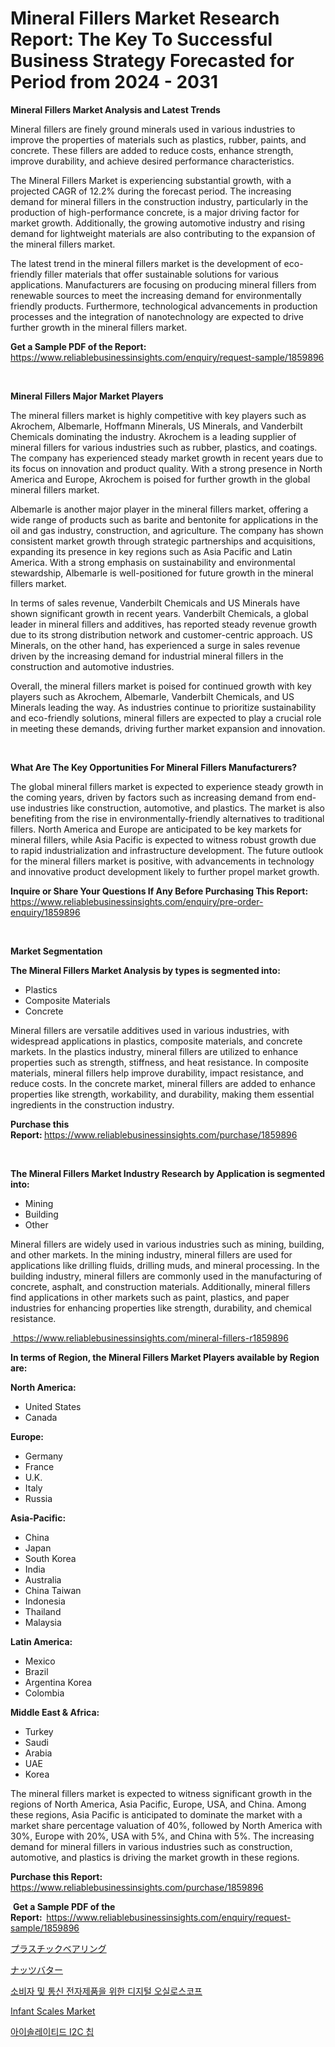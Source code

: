 <p><h1>Mineral Fillers Market Research Report: The Key To Successful Business Strategy Forecasted for Period from 2024 - 2031</h1></p><p><strong>Mineral Fillers Market Analysis and Latest Trends</strong></p>
<p><p>Mineral fillers are finely ground minerals used in various industries to improve the properties of materials such as plastics, rubber, paints, and concrete. These fillers are added to reduce costs, enhance strength, improve durability, and achieve desired performance characteristics.</p><p>The Mineral Fillers Market is experiencing substantial growth, with a projected CAGR of 12.2% during the forecast period. The increasing demand for mineral fillers in the construction industry, particularly in the production of high-performance concrete, is a major driving factor for market growth. Additionally, the growing automotive industry and rising demand for lightweight materials are also contributing to the expansion of the mineral fillers market.</p><p>The latest trend in the mineral fillers market is the development of eco-friendly filler materials that offer sustainable solutions for various applications. Manufacturers are focusing on producing mineral fillers from renewable sources to meet the increasing demand for environmentally friendly products. Furthermore, technological advancements in production processes and the integration of nanotechnology are expected to drive further growth in the mineral fillers market.</p></p>
<p><strong>Get a Sample PDF of the Report:&nbsp;</strong> <a href="https://www.reliablebusinessinsights.com/enquiry/request-sample/1859896">https://www.reliablebusinessinsights.com/enquiry/request-sample/1859896</a></p>
<p>&nbsp;</p>
<p><strong>Mineral Fillers Major Market Players</strong></p>
<p><p>The mineral fillers market is highly competitive with key players such as Akrochem, Albemarle, Hoffmann Minerals, US Minerals, and Vanderbilt Chemicals dominating the industry. Akrochem is a leading supplier of mineral fillers for various industries such as rubber, plastics, and coatings. The company has experienced steady market growth in recent years due to its focus on innovation and product quality. With a strong presence in North America and Europe, Akrochem is poised for further growth in the global mineral fillers market.</p><p>Albemarle is another major player in the mineral fillers market, offering a wide range of products such as barite and bentonite for applications in the oil and gas industry, construction, and agriculture. The company has shown consistent market growth through strategic partnerships and acquisitions, expanding its presence in key regions such as Asia Pacific and Latin America. With a strong emphasis on sustainability and environmental stewardship, Albemarle is well-positioned for future growth in the mineral fillers market.</p><p>In terms of sales revenue, Vanderbilt Chemicals and US Minerals have shown significant growth in recent years. Vanderbilt Chemicals, a global leader in mineral fillers and additives, has reported steady revenue growth due to its strong distribution network and customer-centric approach. US Minerals, on the other hand, has experienced a surge in sales revenue driven by the increasing demand for industrial mineral fillers in the construction and automotive industries.</p><p>Overall, the mineral fillers market is poised for continued growth with key players such as Akrochem, Albemarle, Vanderbilt Chemicals, and US Minerals leading the way. As industries continue to prioritize sustainability and eco-friendly solutions, mineral fillers are expected to play a crucial role in meeting these demands, driving further market expansion and innovation.</p></p>
<p>&nbsp;</p>
<p><strong>What Are The Key Opportunities For Mineral Fillers Manufacturers?</strong></p>
<p><p>The global mineral fillers market is expected to experience steady growth in the coming years, driven by factors such as increasing demand from end-use industries like construction, automotive, and plastics. The market is also benefiting from the rise in environmentally-friendly alternatives to traditional fillers. North America and Europe are anticipated to be key markets for mineral fillers, while Asia Pacific is expected to witness robust growth due to rapid industrialization and infrastructure development. The future outlook for the mineral fillers market is positive, with advancements in technology and innovative product development likely to further propel market growth.</p></p>
<p><strong>Inquire or Share Your Questions If Any Before Purchasing This Report:</strong> <a href="https://www.reliablebusinessinsights.com/enquiry/pre-order-enquiry/1859896">https://www.reliablebusinessinsights.com/enquiry/pre-order-enquiry/1859896</a></p>
<p>&nbsp;</p>
<p><strong>Market Segmentation</strong></p>
<p><strong>The Mineral Fillers Market Analysis by types is segmented into:</strong></p>
<p><ul><li>Plastics</li><li>Composite Materials</li><li>Concrete</li></ul></p>
<p><p>Mineral fillers are versatile additives used in various industries, with widespread applications in plastics, composite materials, and concrete markets. In the plastics industry, mineral fillers are utilized to enhance properties such as strength, stiffness, and heat resistance. In composite materials, mineral fillers help improve durability, impact resistance, and reduce costs. In the concrete market, mineral fillers are added to enhance properties like strength, workability, and durability, making them essential ingredients in the construction industry.</p></p>
<p><strong>Purchase this Report:&nbsp;</strong><a href="https://www.reliablebusinessinsights.com/purchase/1859896">https://www.reliablebusinessinsights.com/purchase/1859896</a></p>
<p>&nbsp;</p>
<p><strong>The Mineral Fillers Market Industry Research by Application is segmented into:</strong></p>
<p><ul><li>Mining</li><li>Building</li><li>Other</li></ul></p>
<p><p>Mineral fillers are widely used in various industries such as mining, building, and other markets. In the mining industry, mineral fillers are used for applications like drilling fluids, drilling muds, and mineral processing. In the building industry, mineral fillers are commonly used in the manufacturing of concrete, asphalt, and construction materials. Additionally, mineral fillers find applications in other markets such as paint, plastics, and paper industries for enhancing properties like strength, durability, and chemical resistance.</p></p>
<p><a href="https://www.reliablebusinessinsights.com/mineral-fillers-r1859896">&nbsp;https://www.reliablebusinessinsights.com/mineral-fillers-r1859896</a></p>
<p><strong>In terms of Region, the Mineral Fillers Market Players available by Region are:</strong></p>
<p>
    <p> <strong> North America: </strong>
        <ul>
            <li>United States</li>
            <li>Canada</li>
        </ul>
        </p> 
    <p> <strong> Europe: </strong>
        <ul>
            <li>Germany</li>
            <li>France</li>
            <li>U.K.</li>
            <li>Italy</li>
            <li>Russia</li>
        </ul>
        </p> 
    <p> <strong> Asia-Pacific: </strong>
        <ul>
            <li>China</li>
            <li>Japan</li>
            <li>South Korea</li>
            <li>India</li>
            <li>Australia</li>
            <li>China Taiwan</li>
            <li>Indonesia</li>
            <li>Thailand</li>
            <li>Malaysia</li>
        </ul>
        </p> 
    <p> <strong> Latin America: </strong>
        <ul>
            <li>Mexico</li>
            <li>Brazil</li>
            <li>Argentina Korea</li>
            <li>Colombia</li>
        </ul>
        </p> 
    <p> <strong> Middle East & Africa: </strong>
        <ul>
            <li>Turkey</li>
            <li>Saudi</li>
            <li>Arabia</li>
            <li>UAE</li>
            <li>Korea</li>
        </ul>
    </p>
    </p>
<p><p>The mineral fillers market is expected to witness significant growth in the regions of North America, Asia Pacific, Europe, USA, and China. Among these regions, Asia Pacific is anticipated to dominate the market with a market share percentage valuation of 40%, followed by North America with 30%, Europe with 20%, USA with 5%, and China with 5%. The increasing demand for mineral fillers in various industries such as construction, automotive, and plastics is driving the market growth in these regions.</p></p>
<p><strong>Purchase this Report: </strong><a href="https://www.reliablebusinessinsights.com/purchase/1859896">https://www.reliablebusinessinsights.com/purchase/1859896</a></p>
<p>&nbsp;<strong>Get a Sample PDF of the Report:&nbsp;&nbsp;</strong><a href="https://www.reliablebusinessinsights.com/enquiry/request-sample/1859896">https://www.reliablebusinessinsights.com/enquiry/request-sample/1859896</a></p>
<p><strong></strong></p>
<p><p><a href="https://github.com/reliezer65/Market-Research-Report-List-1/blob/main/8512161129023.md">プラスチックベアリング</a></p><p><a href="https://github.com/tanyaali3/Market-Research-Report-List-1/blob/main/2118479129024.md">ナッツバター</a></p><p><a href="https://github.com/vsn7qpua81q/Market-Research-Report-List-2/blob/main/5689876116479.md">소비자 및 통신 전자제품을 위한 디지털 오실로스코프</a></p><p><a href="https://issuu.com/reportprime-2/docs/infant-scales-market-size-2030.pptx">Infant Scales Market</a></p><p><a href="https://github.com/Elenrrera7685/Market-Research-Report-List-2/blob/main/7051281116480.md">아이솔레이티드 I2C 칩</a></p></p>